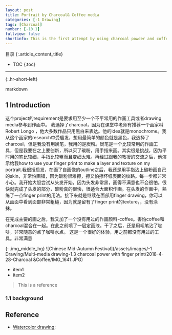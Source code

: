 ```yaml
---
layout: post
title: Portrait by Charcoal& Coffee media 
categories: [-1 Drawing]
tags: [Charcoal]
number: [-10.1]
fullview: false
shortinfo: This is the first attempt by using charcoal powder and coffee to show  mixing with drawing tools
---
```

目录
{:.article_content_title}

* TOC
{:toc}

---
{:.hr-short-left}

markdown

## 1 Introduction



这个project的requirement是要求用至少一个不平常用的作画工具或者drawing media参与到作画中。
我选择了charcoal，因为在课堂中老师有推荐一个画家叫Robert Longo ，他大多数作品只用黑白来表达。他的idea就是monochrome。我从这个画家的research中受启发，想用最简单的颜色就是黑色，我选择了charcoal，但是我没有用炭笔，我用的是炭粉。炭笔是一个比较常用的作画工具，但是我要在之上要创新，所以买了碳粉，用手指来画。其实很是挑战，因为平时用的笔比较细，手指比较粗而且变细太难。再经过跟我的教授的交流之后，他演示给我how to use your finger print to make a layer and texture on my portrait.我很授启发，在画了自画像的outline之后，我还是用手指沾上碳粉画自己的skin，非常怕画错，因为碳粉很难擦，擦又怕擦坏纸表面的纹路。每一步都非常小心。我开始大胆尝试从头发开始，因为头发非常黑，画得不满意也不会很怕。很快就完成了头发的部分，碳粉真的很快，很适合大面积作画。在头发的作画中，熟练了一点finger print的用法。接下来就是继续在面部用finger drawing，你可以从画面中看到面部非常粗糙，因为就是留有了finger print的texture，，没有涂抹。

在完成主要的画之后，我又加了一个没有用过的作画颜料-coffee。害怕coffee和charcoal混合在一起。在此之前喷了一层定画液。干了之后，还是用毛笔沾了咖啡，非常随意的点了咖啡水点。
这是一个很好的体验，用之前都没有用过的工具。非常满意


{: .img_middle_hg}
![Chinese Mid-Autumn Festival](/assets/images/-1 Drawing/Multi-media drawing-1.3 charcoal power with finger print/2018-4-28-Charcoal &Coffee/IMG_1641.JPG)

- item1
- item2

> This is a reference

### 1.1 background


## Reference

- [Watercolor drawing](https://www.youtube.com/watch?v=qDqpmSwyHqQ);






